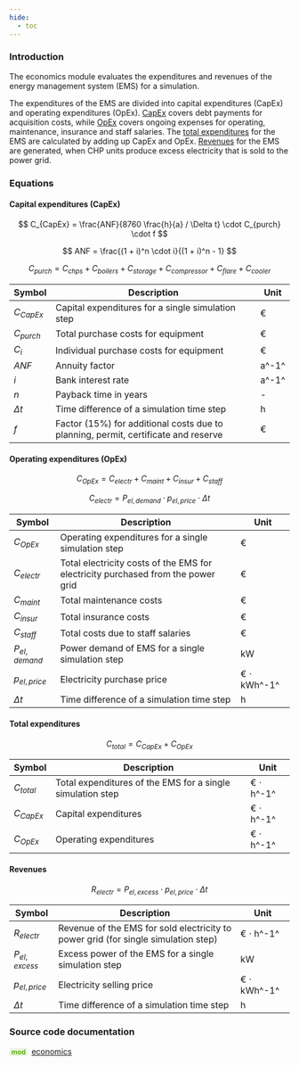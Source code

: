 ```yaml
---
hide:
  - toc
---
```


### Introduction

The economics module evaluates the expenditures and revenues of the energy management system (EMS) for a simulation.

The expenditures of the EMS are divided into capital expenditures (CapEx) and operating expenditures (OpEx). [CapEx](#capital-expenditures-capex) covers debt payments for acquisition costs, while [OpEx](#operating-expenditures-opex) covers ongoing expenses for operating, maintenance, insurance and staff salaries. The [total expenditures](#total-expenditures) for the EMS are calculated by adding up CapEx and OpEx. [Revenues](#revenues) for the EMS are generated, when CHP units produce excess electricity that is sold to the power grid.


### Equations

#### Capital expenditures (CapEx)

$$
C_{CapEx} = \frac{ANF}{8760 \frac{h}{a} / \Delta t} \cdot C_{purch} \cdot f
$$

$$
ANF = \frac{(1 + i)^n \cdot i}{(1 + i)^n - 1}
$$

$$
C_{purch} = C_{chps} + C_{boilers} + C_{storage} + C_{compressor} + C_{flare} + C_{cooler}
$$

| Symbol | Description | Unit |
| ------ | ----------- | ---- |
| $C_{CapEx}$ | Capital expenditures for a single simulation step | € |
| $C_{purch}$ | Total purchase costs for equipment | € |
| $C_{i}$ | Individual purchase costs for equipment | € |
| $ANF$ | Annuity factor | a^-1^ |
| $i$ | Bank interest rate | a^-1^ |
| $n$ | Payback time in years | - |
| $\Delta t$ | Time difference of a simulation time step | h |
| $f$ | Factor (15%) for additional costs due to planning, permit, certificate and reserve | € |


#### Operating expenditures (OpEx)

$$
C_{OpEx} = C_{electr} + C_{maint} + C_{insur} + C_{staff}
$$

$$
C_{electr} = P_{el,demand} \cdot p_{el,price} \cdot \Delta t
$$

| Symbol | Description | Unit |
| ------ | ----------- | ---- |
| $C_{OpEx}$ | Operating expenditures for a single simulation step | € |
| $C_{electr}$ | Total electricity costs of the EMS for electricity purchased from the power grid | € |
| $C_{maint}$ | Total maintenance costs | € |
| $C_{insur}$ | Total insurance costs | € |
| $C_{staff}$ | Total costs due to staff salaries | € |
| $P_{el,demand}$ | Power demand of EMS for a single simulation step | kW |
| $p_{el,price}$ | Electricity purchase price | € $\cdot$ kWh^-1^ |
| $\Delta t$ | Time difference of a simulation time step | h |


#### Total expenditures

$$
C_{total} = C_{CapEx} + C_{OpEx}
$$

| Symbol | Description | Unit |
| ------ | ----------- | ---- |
| $C_{total}$ | Total expenditures of the EMS for a single simulation step | € $\cdot$ h^-1^ |
| $C_{CapEx}$ | Capital expenditures | € $\cdot$ h^-1^ |
| $C_{OpEx}$ | Operating expenditures | € $\cdot$ h^-1^ |


#### Revenues

$$
R_{electr} = P_{el,excess} \cdot p_{el,price} \cdot \Delta t
$$

| Symbol | Description | Unit |
| ------ | ----------- | ---- |
| $R_{electr}$ | Revenue of the EMS for sold electricity to power grid (for single simulation step) | € $\cdot$ h^-1^ |
| $P_{el,excess}$ | Excess power of the EMS for a single simulation step | kW |
| $p_{el,price}$ | Electricity selling price | € $\cdot$ kWh^-1^ |
| $\Delta t$ | Time difference of a simulation time step | h |


### Source code documentation

<span style=
  "color: #5cad0f;
  font-weight: bold;
  font-size: .85em;
  background-color: #5cad0f1a;
  padding: 0 .3em;
  border-radius: .1rem;
  margin-right: 0.2rem;">
mod</span> [economics](/reference/bsm2_python/energy_management/economics)
